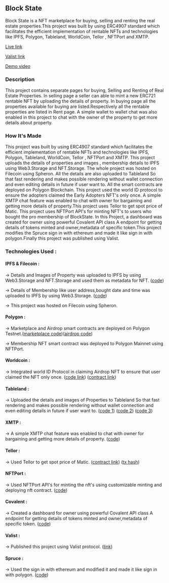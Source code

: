 ## Block State

Block State is a NFT marketplace for buying, selling and renting the real estate properties.This project was built by using ERC4907 standard which facilitates the efficient implementation of rentable NFTs and technologies like IPFS, Polygon, Tableland, WorldCoin, Tellor , NFTPort and XMTP.

[Live link](https://block-state-ye3pz4.spheron.app)

[Valist link](https://bafybeihi5etl5u5eld2gecsukylskyzm4vcxtzjhn62qblb3yyjv4frc2q.ipfs.gateway.valist.io/)

[Demo video](https://www.youtube.com/watch?v=WmEpPj2IMQs)

### Description

This project contains separate pages for buying, Selling and Renting of Real Estate Properties. In selling page a seller can able to mint a new ERC721 rentable NFT by uploading the details of property. In buying page all the properties available for buying are listed.Respectively all the rentable properties are listed in Rent page. A simple wallet to wallet chat was also enabled in this project to chat with the owner of the property to get more details about property.

### How It's Made
This project was built by using  ERC4907 standard which facilitates the efficient implementation of rentable NFTs and technologies like  IPFS, Polygon, Tableland, WorldCoin, Tellor , NFTPort and XMTP. This project uploads the details of properties and images , membership details to IPFS using Web3.Storage and NFT.Storage. The whole project was hosted on Filecoin using Spheron. All the details are also uploaded to Tableland So that fast rendering and makes possible rendering without wallet connection  and even editing details in future if user want to. All the smart contracts are deployed on Polygon Blockchain. This project used the world ID protocol to ensure the adopters claimed the Early Adopters NFT's only once. A simple XMTP chat feature was enabled to chat with owner for bargaining and getting more details of property.This project uses Tellor to get spot price of Matic. This project uses NFTPort API's for minting NFT's to 
users who bought the pro membership of BlockState. In this Project, a dashboard was created for owner using powerful Covalent API class A endpoint for getting details of tokens minted and owner,metadata of specific token.This project modifies the Spruce sign in with ethereum and made it like sign in with polygon.Finally this project was published using Valist.

### Technologies Used :

#### IPFS & Filecoin :

-> Details and Images of Property was uploaded to IPFS by using Web3.Storage and NFT.Storage and used them as metadata for NFT. ([code](https://github.com/dinesh11515/Block-State/blob/main/frontend/pages/sell.js#L29-L63))

-> Details of Membership like user address,bought date and time was uploaded to IPFS by using Web3.Storage. ([code](https://github.com/dinesh11515/Block-State/blob/main/frontend/pages/membership.js#L24-L37))

-> This project was hosted on Filecoin using Spheron.

#### Polygon :
-> Marketplace and Airdrop smart contracts are deployed on Polygon Testnet.([marketplace code](https://mumbai.polygonscan.com/address/0x72533b89C40E20Fe826Cdcb7cd095D132a1B090D#code))([airdrop code](https://mumbai.polygonscan.com/address/0x6353362dB359978dF63775B8A1e08eB6A634cf86#code))

-> Membership NFT smart contract was deployed to Polygon Mainnet using NFTPort.

#### Worldcoin :
-> Integrated world ID Protocol in claiming Airdrop NFT to ensure that user claimed the NFT only once. ([code link](https://github.com/dinesh11515/Block-State/blob/main/frontend/pages/airdrop.js#L75-L81)) ([contract link](https://mumbai.polygonscan.com/address/0x6353362dB359978dF63775B8A1e08eB6A634cf86))

#### Tableland :
-> Uploaded the details and images of Properties to Tableland So that fast rendering and makes possible rendering without wallet connection and even editing details in future if user want to. ([code 1](https://github.com/dinesh11515/Block-State/blob/main/frontend/pages/sell.js#L64-L87)) ([code 2](https://github.com/dinesh11515/Block-State/blob/main/frontend/pages/buy.js#L19-31)) ([code 3](https://github.com/dinesh11515/Block-State/blob/main/frontend/pages/rent.js#L18-L30))

#### XMTP :
-> A simple XMTP chat feature was enabled to chat with owner for bargaining and getting more details of property. ([code](https://github.com/dinesh11515/Block-State/blob/main/frontend/components/nftDetails.js#L69-L95))

#### Tellor :
-> Used Tellor to get spot price of Matic. ([contract link](https://mumbai.polygonscan.com/address/0x72533b89C40E20Fe826Cdcb7cd095D132a1B090D#code)) ([tx hash](https://mumbai.polygonscan.com/tx/0xf083755765600027fd7fa52e3ae3f3aee457ac226adb872ec88398e1959b4b0d))

#### NFTPort :
-> Used NFTPort API's for minting the nft's using customizable minting and deploying nft contract. ([code](https://github.com/dinesh11515/Block-State/blob/main/frontend/pages/membership.js#L47-L66))

#### Covalent :
-> Created a dashboard for owner using powerful Covalent API class A endpoint for getting details of tokens minted and owner,metadata of specific token. ([code](https://github.com/dinesh11515/Block-State/blob/main/frontend/pages/dashboard.js#L7-L42))

#### Valist :
-> Published this project using Valist protocol. ([link](https://app.valist.io/dinesh11515/blockstate))

#### Spruce :
-> Used the sign in with ethereum and modified it and made it like sign in with polygon. ([code](https://github.com/dinesh11515/Block-State/blob/main/frontend/context/stateContext.js#L34-L68))